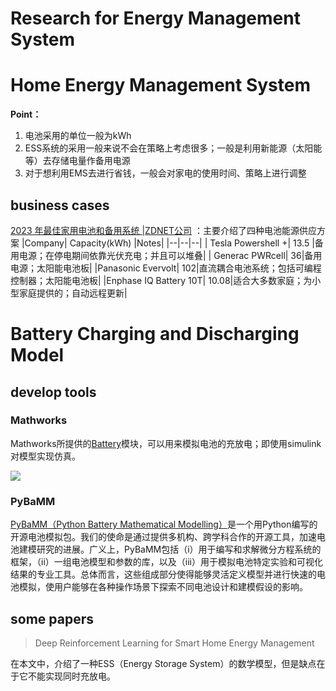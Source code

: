 # Research for Energy Management System

# Home Energy Management System

**Point：**

1. 电池采用的单位一般为kWh
2. ESS系统的采用一般来说不会在策略上考虑很多；一般是利用新能源（太阳能等）去存储电量作备用电源
3. 对于想利用EMS去进行省钱，一般会对家电的使用时间、策略上进行调整

## business cases

[2023 年最佳家用电池和备用系统 |ZDNET公司](https://www.zdnet.com/home-and-office/energy/best-home-battery/) ：主要介绍了四种电池能源供应方案
|Company| Capacity(kWh) |Notes|
|--|--|--|
| Tesla Powershell +| 13.5 |备用电源；在停电期间依靠光伏充电；并且可以堆叠|
| Generac PWRcell| 36|备用电源；太阳能电池板|
|Panasonic Evervolt| 102|直流耦合电池系统；包括可编程控制器；太阳能电池板|
|Enphase IQ Battery 10T| 10.08|适合大多数家庭；为小型家庭提供的；自动远程更新|



# Battery Charging and Discharging Model

## develop tools

### Mathworks
Mathworks所提供的[Battery](https://www.mathworks.com/help/sps/powersys/ref/battery.html)模块，可以用来模拟电池的充放电；即使用simulink对模型实现仿真。

![](https://www.mathworks.com/help/sps/powersys/ref/batteryh.gif)

### PyBaMM

[PyBaMM（Python Battery Mathematical Modelling）](https://github.com/pybamm-team/PyBaMM/tree/develop)是一个用Python编写的开源电池模拟包。我们的使命是通过提供多机构、跨学科合作的开源工具，加速电池建模研究的进展。广义上，PyBaMM包括（i）用于编写和求解微分方程系统的框架，（ii）一组电池模型和参数的库，以及（iii）用于模拟电池特定实验和可视化结果的专业工具。总体而言，这些组成部分使得能够灵活定义模型并进行快速的电池模拟，使用户能够在各种操作场景下探索不同电池设计和建模假设的影响。

## some papers

> Deep Reinforcement Learning for Smart Home Energy Management

在本文中，介绍了一种ESS（Energy Storage System）的数学模型，但是缺点在于它不能实现同时充放电。


<!--stackedit_data:
eyJoaXN0b3J5IjpbNTgxNDMxMDAwXX0=
-->